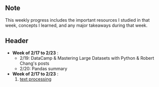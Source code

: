 ## Note
This weekly progress includes the important resources I studied in that week, concepts I learned, and any major takeaways during that week.

## Header
* **Week of 2/17 to 2/23** : 
  * 2/19: DataCamp & Mastering Large Datasets with Python & Robert Chang's posts
  * 2/20: Pandas summary
* **Week of 2/17 to 2/23** :
  1. [text processing](https://medium.com/@datamonsters/text-preprocessing-in-python-steps-tools-and-examples-bf025f872908)

